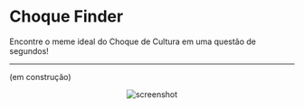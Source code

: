 # Choque Finder

Encontre o meme ideal do Choque de Cultura em uma questão de segundos!

---

(em construção)

<p align="center">
  <img src="https://i.imgur.com/sfeLU2f.png" alt="screenshot"/>
</p>
